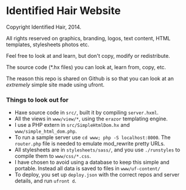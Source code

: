 Identified Hair Website
=======================

Copyright Identified Hair, 2014.

All rights reserved on graphics, branding, logos, text content, HTML templates, stylesheets photos etc.

Feel free to look at and learn, but don't copy, modify or redistribute.

The source code (*.hx files) you can look at, learn from, copy, etc.

The reason this repo is shared on Github is so that you can look at an *extremely* simple site made using ufront.

### Things to look out for

* Haxe source code in `src/`, built it by compiling `server.hxml`.
* All the views in `www/view/*`, using the `erazor` templating engine.
* I use a PHP extern in `src/SimpleHtmlDom.hx` and `www/simple_html_dom.php`.
* To run a sample server use `cd www; php -S localhost:8000`. The `router.php` file is needed to emulate mod_rewrite pretty URLs.
* All stylesheets are in `stylesheets/sass/`, and you use `./runstyles` to compile them to `www/css/*.css`.
* I have chosen to avoid using a database to keep this simple and portable. Instead all data is saved to files in `www/uf-content/`
* To deploy, you set up `deploy.json` with the correct repos and server details, and run `ufront d`.
